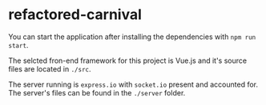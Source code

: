 # refactored-carnival

You can start the application after installing the dependencies with `npm run start`.

The selcted fron-end framework for this project is Vue.js and it's source files are located in `./src`.

The server running is `express.io` with `socket.io` present and accounted for. The server's files can be found in the `./server` folder.
